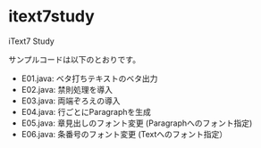 # itext7study
iText7 Study

サンプルコードは以下のとおりです。

- E01.java: ベタ打ちテキストのベタ出力
- E02.java: 禁則処理を導入
- E03.java: 両端ぞろえの導入
- E04.java: 行ごとにParagraphを生成
- E05.java: 章見出しのフォント変更 (Paragraphへのフォント指定)
- E06.java: 条番号のフォント変更 (Textへのフォント指定）
